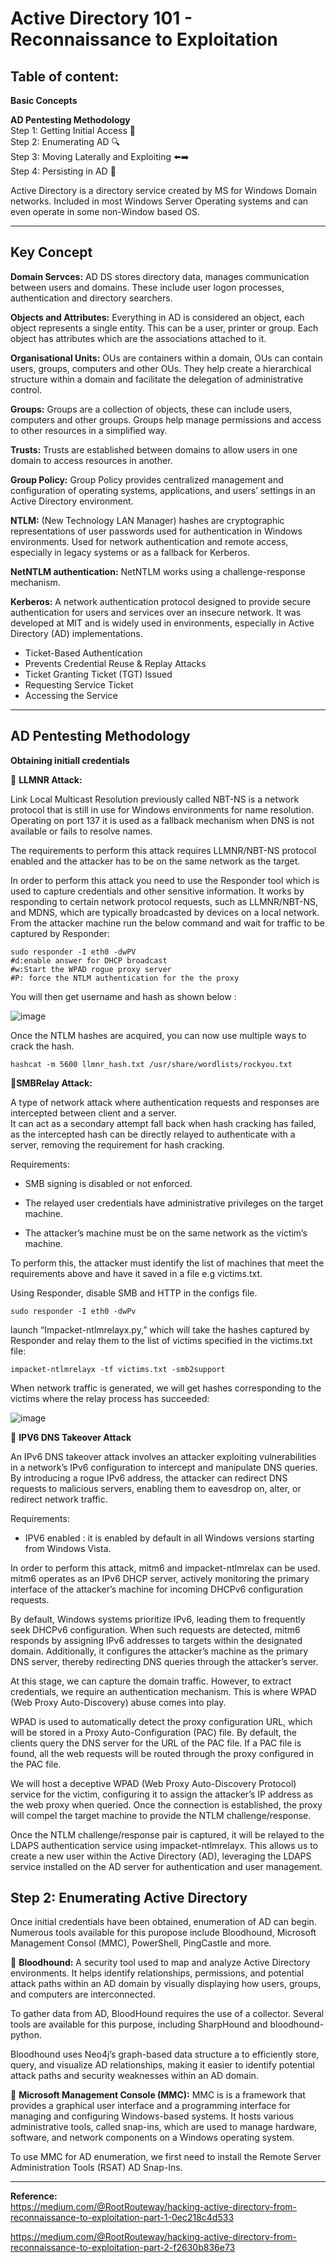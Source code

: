 # Active Directory 101 - Reconnaissance to Exploitation

## Table of content:  

**Basic Concepts**  

**AD Pentesting Methodology**  
  Step 1: Getting Initial Access 🚪  
  Step 2: Enumerating AD 🔍  
  Step 3: Moving Laterally and Exploiting ⬅️➡️  
  Step 4: Persisting in AD 🔗

Active Directory is a directory service created by MS for Windows Domain networks. Included in most Windows Server Operating systems and can even operate in some non-Window based OS.

-------

## Key Concept

**Domain Servces:** AD DS stores directory data, manages communication between users and domains. These include user logon processes, authentication and directory searchers.

**Objects and Attributes:** Everything in AD is considered an object, each object represents a single entity. This can be a user, printer or group. Each object has attributes which are the associations attached to it.

**Organisational Units:** OUs are containers within a domain, OUs can contain users, groups, computers and other OUs. They help create a hierarchical structure within a domain and facilitate the delegation of administrative control.

**Groups:** Groups are a collection of objects, these can include users, computers and other groups. Groups help manage permissions and access to other resources in a simplified way.

**Trusts:** Trusts are established between domains to allow users in one domain to access resources in another. 

**Group Policy:** Group Policy provides centralized management and configuration of operating systems, applications, and users’ settings in an Active Directory environment.

**NTLM:**  (New Technology LAN Manager) hashes are cryptographic representations of user passwords used for authentication in Windows environments. Used for network authentication and remote access, especially in legacy systems or as a fallback for Kerberos.

**NetNTLM authentication:** NetNTLM works using a challenge-response mechanism.  

**Kerberos:** A network authentication protocol designed to provide secure authentication for users and services over an insecure network. It was developed at MIT and is widely used in environments, especially in Active Directory (AD) implementations.  

* Ticket-Based Authentication
* Prevents Credential Reuse & Replay Attacks
* Ticket Granting Ticket (TGT) Issued
* Requesting Service Ticket
* Accessing the Service

-------

## AD Pentesting Methodology

**Obtaining initiall credentials**

🔴 **LLMNR Attack:** 

Link Local Multicast Resolution previously called NBT-NS is a network protocol that is still in use for Windows environments for name    resolution. Operating on port 137 it is used as a fallback mechanism when DNS is not available or fails to resolve names.

The requirements to perform this attack requires LLMNR/NBT-NS protocol enabled and the attacker has to be on the same network as the target.

In order to perform this attack you need to use the Responder tool which is used to capture credentials and other sensitive information. It works by responding to certain network protocol requests, such as LLMNR/NBT-NS, and MDNS, which are typically broadcasted by devices on a local network. From the attacker machine run the below command and wait for traffic to be captured by Responder:

    sudo responder -I eth0 -dwPV
    #d:enable answer for DHCP broadcast
    #w:Start the WPAD rogue proxy server
    #P: force the NTLM authentication for the the proxy  

You will then get username and hash as shown below :

  ![image](https://github.com/user-attachments/assets/aa31c708-a469-4ac7-a851-b9a8fde40a81)

Once the NTLM hashes are acquired, you can now use multiple ways to crack the hash.

    hashcat -m 5600 llmnr_hash.txt /usr/share/wordlists/rockyou.txt 

🔴**SMBRelay Attack:**

A type of network attack where authentication requests and responses are intercepted between client and a server.  
It can act as a secondary attempt fall back when hash cracking has failed, as the intercepted hash can be directly relayed to authenticate with a server, removing the requirement for hash cracking.

Requirements:

* SMB signing is disabled or not enforced.

* The relayed user credentials have administrative privileges on the target machine.

* The attacker’s machine must be on the same network as the victim’s machine.

To perform this, the attacker must identify the list of machines that meet the requirements above and have it saved in a file e.g victims.txt.

Using Responder, disable SMB and HTTP in the configs file.

    sudo responder -I eth0 -dwPv

launch “Impacket-ntlmrelayx.py,” which will take the hashes captured by Responder and relay them to the list of victims specified in the victims.txt file:

    impacket-ntlmrelayx -tf victims.txt -smb2support

When network traffic is generated, we will get hashes corresponding to the victims where the relay process has succeeded:

![image](https://github.com/user-attachments/assets/092903a7-6f48-4b9e-a9b0-ca82570b4759)

🔴 **IPV6 DNS Takeover Attack**  

An IPv6 DNS takeover attack involves an attacker exploiting vulnerabilities in a network’s IPv6 configuration to intercept and manipulate DNS queries. By introducing a rogue IPv6 address, the attacker can redirect DNS requests to malicious servers, enabling them to eavesdrop on, alter, or redirect network traffic.

Requirements:

* IPV6 enabled : it is enabled by default in all Windows versions starting from Windows Vista.

In order to perform this attack, mitm6 and impacket-ntlmrelax can be used.  
mitm6 operates as an IPv6 DHCP server, actively monitoring the primary interface of the attacker’s machine for incoming DHCPv6 configuration requests.  

By default, Windows systems prioritize IPv6, leading them to frequently seek DHCPv6 configuration. When such requests are detected, mitm6 responds by assigning IPv6 addresses to targets within the designated domain. Additionally, it configures the attacker’s machine as the primary DNS server, thereby redirecting DNS queries through the attacker’s server.  

At this stage, we can capture the domain traffic. However, to extract credentials, we require an authentication mechanism. This is where WPAD (Web Proxy Auto-Discovery) abuse comes into play.  

WPAD is used to automatically detect the proxy configuration URL, which will be stored in a Proxy Auto-Configuration (PAC) file. By default, the clients query the DNS server for the URL of the PAC file. If a PAC file is found, all the web requests will be routed through the proxy configured in the PAC file.  

We will host a deceptive WPAD (Web Proxy Auto-Discovery Protocol) service for the victim, configuring it to assign the attacker’s IP address as the web proxy when queried. Once the connection is established, the proxy will compel the target machine to provide the NTLM challenge/response.  

Once the NTLM challenge/response pair is captured, it will be relayed to the LDAPS authentication service using impacket-ntlmrelayx. This allows us to create a new user within the Active Directory (AD), leveraging the LDAPS service installed on the AD server for authentication and user management.  

## Step 2: Enumerating Active Directory  
Once initial credentials have been obtained, enumeration of AD can begin. Numerous tools available for this puropose include Bloodhound, Microsoft Management Consol (MMC), PowerShell, PingCastle and more.

🔵 **Bloodhound:** A security tool used to map and analyze Active Directory environments. It helps identify relationships, permissions, and potential attack paths within an AD domain by visually displaying how users, groups, and computers are interconnected.  

To gather data from AD, BloodHound requires the use of a collector. Several tools are available for this purpose, including SharpHound and bloodhound-python.  

Bloodhound uses Neo4j’s graph-based data structure a to efficiently store, query, and visualize AD relationships, making it easier to identify potential attack paths and security weaknesses within an AD domain.  

🔵 **Microsoft Management Console (MMC):** MMC is is a framework that provides a graphical user interface and a programming interface for managing and configuring Windows-based systems. It hosts various administrative tools, called snap-ins, which are used to manage hardware, software, and network components on a Windows operating system.

To use MMC for AD enumeration, we first need to install the Remote Server Administration Tools (RSAT) AD Snap-Ins.



  
------- 
**Reference:**  
<https://medium.com/@RootRouteway/hacking-active-directory-from-reconnaissance-to-exploitation-part-1-0ec218c4d533>  

<https://medium.com/@RootRouteway/hacking-active-directory-from-reconnaissance-to-exploitation-part-2-f2630b836e73>
